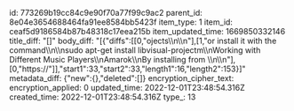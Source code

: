 id: 773269b19cc84c9e90f70a77f99c9ac2
parent_id: 8e04e3654688464fa91ee8584bb5423f
item_type: 1
item_id: ceaf5d9186584b87b48318c17eea215b
item_updated_time: 1669850332146
title_diff: "[]"
body_diff: "[{\"diffs\":[[0,\"ojects\\\n\\\n\"],[1,\"or install it with the command\\\n\\\nsudo apt-get install libvisual-projectm\\\nWorking with Different Music Players\\\nAmarok\\\nBy installing from \\\n\\\n\"],[0,\"https://\"]],\"start1\":33,\"start2\":33,\"length1\":16,\"length2\":153}]"
metadata_diff: {"new":{},"deleted":[]}
encryption_cipher_text: 
encryption_applied: 0
updated_time: 2022-12-01T23:48:54.316Z
created_time: 2022-12-01T23:48:54.316Z
type_: 13